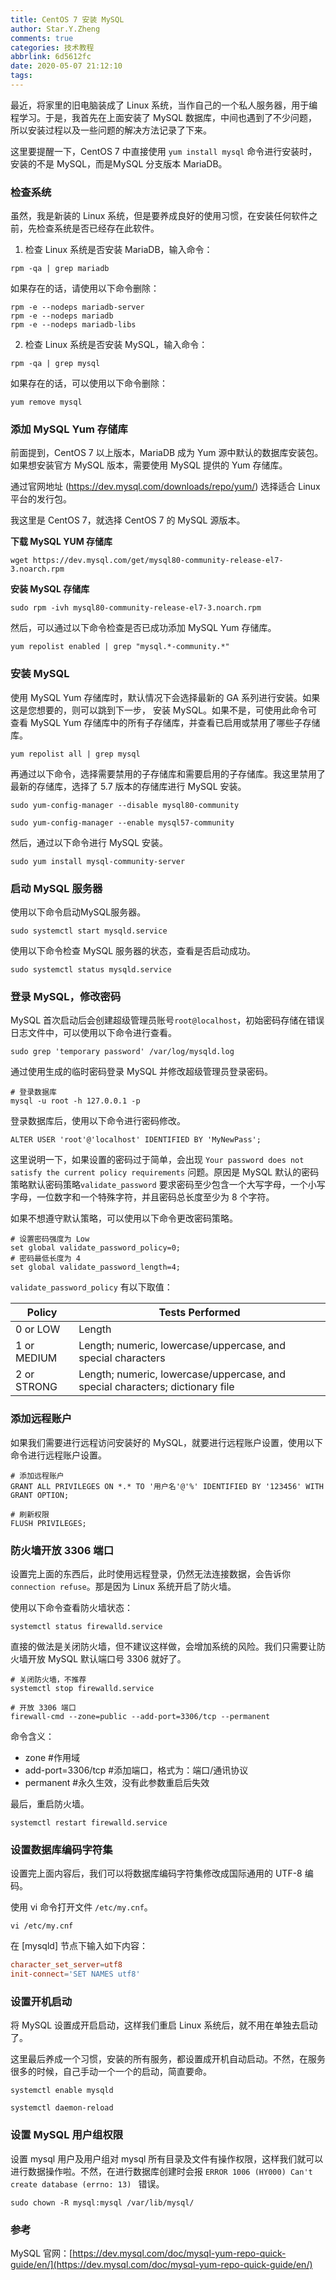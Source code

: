 ```yaml
---
title: CentOS 7 安装 MySQL
author: Star.Y.Zheng
comments: true
categories: 技术教程
abbrlink: 6d5612fc
date: 2020-05-07 21:12:10
tags:
---
```


最近，将家里的旧电脑装成了 Linux 系统，当作自己的一个私人服务器，用于编程学习。于是，我首先在上面安装了 MySQL 数据库，中间也遇到了不少问题，所以安装过程以及一些问题的解决方法记录了下来。

<!-- more -->

这里要提醒一下，CentOS 7 中直接使用 `yum install mysql` 命令进行安装时，安装的不是 MySQL，而是MySQL 分支版本 MariaDB。

### 检查系统

虽然，我是新装的 Linux 系统，但是要养成良好的使用习惯，在安装任何软件之前，先检查系统是否已经存在此软件。

1. 检查 Linux 系统是否安装 MariaDB，输入命令：

```shell
rpm -qa | grep mariadb
```
如果存在的话，请使用以下命令删除：

```shell
rpm -e --nodeps mariadb-server
rpm -e --nodeps mariadb
rpm -e --nodeps mariadb-libs
```

2. 检查 Linux 系统是否安装 MySQL，输入命令：

```shell
rpm -qa | grep mysql
```

如果存在的话，可以使用以下命令删除：

```shell
yum remove mysql
```

### 添加 MySQL Yum 存储库

前面提到，CentOS 7 以上版本，MariaDB 成为 Yum 源中默认的数据库安装包。如果想安装官方 MySQL 版本，需要使用 MySQL 提供的 Yum 存储库。

通过官网地址 (https://dev.mysql.com/downloads/repo/yum/) 选择适合 Linux 平台的发行包。

我这里是 CentOS 7，就选择 CentOS 7 的 MySQL 源版本。

**下载 MySQL YUM 存储库**

```shell
wget https://dev.mysql.com/get/mysql80-community-release-el7-3.noarch.rpm
```

**安装 MySQL 存储库**

```shell
sudo rpm -ivh mysql80-community-release-el7-3.noarch.rpm
```

然后，可以通过以下命令检查是否已成功添加 MySQL Yum 存储库。

```shell
yum repolist enabled | grep "mysql.*-community.*"
```


### 安装 MySQL

使用 MySQL Yum 存储库时，默认情况下会选择最新的 GA 系列进行安装。如果这是您想要的，则可以跳到下一步， 安装 MySQL。如果不是，可使用此命令可查看 MySQL Yum 存储库中的所有子存储库，并查看已启用或禁用了哪些子存储库。

```shell
yum repolist all | grep mysql
```

再通过以下命令，选择需要禁用的子存储库和需要启用的子存储库。我这里禁用了最新的存储库，选择了 5.7 版本的存储库进行 MySQL 安装。

```shell
sudo yum-config-manager --disable mysql80-community

sudo yum-config-manager --enable mysql57-community
```
然后，通过以下命令进行 MySQL 安装。

```shell
sudo yum install mysql-community-server
```

### 启动 MySQL 服务器

使用以下命令启动MySQL服务器。

```shell
sudo systemctl start mysqld.service
```
使用以下命令检查 MySQL 服务器的状态，查看是否启动成功。

```shell
sudo systemctl status mysqld.service
```

### 登录 MySQL，修改密码

MySQL 首次启动后会创建超级管理员账号`root@localhost`，初始密码存储在错误日志文件中，可以使用以下命令进行查看。

```shell
sudo grep 'temporary password' /var/log/mysqld.log
```

通过使用生成的临时密码登录 MySQL 并修改超级管理员登录密码。

```shell
# 登录数据库
mysql -u root -h 127.0.0.1 -p
```
登录数据库后，使用以下命令进行密码修改。

```shell
ALTER USER 'root'@'localhost' IDENTIFIED BY 'MyNewPass';
```
这里说明一下，如果设置的密码过于简单，会出现 `Your password does not satisfy the current policy requirements` 问题。原因是 MySQL 默认的密码策略默认密码策略`validate_password` 要求密码至少包含一个大写字母，一个小写字母，一位数字和一个特殊字符，并且密码总长度至少为 8 个字符。

如果不想遵守默认策略，可以使用以下命令更改密码策略。

```shell
# 设置密码强度为 Low
set global validate_password_policy=0;
# 密码最低长度为 4
set global validate_password_length=4;
```

`validate_password_policy` 有以下取值：

| Policy |Tests Performed|
| --- | --- |
|0 or LOW |	Length
|1 or MEDIUM	|Length; numeric, lowercase/uppercase, and special characters|
|2 or STRONG|Length; numeric, lowercase/uppercase, and special characters; dictionary file|

### 添加远程账户

如果我们需要进行远程访问安装好的 MySQL，就要进行远程账户设置，使用以下命令进行远程账户设置。

```shell
# 添加远程账户
GRANT ALL PRIVILEGES ON *.* TO '用户名'@'%' IDENTIFIED BY '123456' WITH GRANT OPTION;

# 刷新权限
FLUSH PRIVILEGES; 
```

### 防火墙开放 3306 端口

设置完上面的东西后，此时使用远程登录，仍然无法连接数据，会告诉你 `connection refuse`。那是因为 Linux 系统开启了防火墙。

使用以下命令查看防火墙状态：

```shell
systemctl status firewalld.service
```

直接的做法是关闭防火墙，但不建议这样做，会增加系统的风险。我们只需要让防火墙开放 MySQL 默认端口号 3306 就好了。

```shell
# 关闭防火墙，不推荐
systemctl stop firewalld.service

# 开放 3306 端口
firewall-cmd --zone=public --add-port=3306/tcp --permanent
```

命令含义：
- zone #作用域
- add-port=3306/tcp #添加端口，格式为：端口/通讯协议
- permanent #永久生效，没有此参数重启后失效

最后，重启防火墙。

```shell
systemctl restart firewalld.service
```

### 设置数据库编码字符集

设置完上面内容后，我们可以将数据库编码字符集修改成国际通用的 UTF-8 编码。

使用 vi 命令打开文件 `/etc/my.cnf`。

```shell
vi /etc/my.cnf
```
在 [mysqld] 节点下输入如下内容：

```cnf
character_set_server=utf8
init-connect='SET NAMES utf8'
```

### 设置开机启动

将 MySQL 设置成开启启动，这样我们重启 Linux 系统后，就不用在单独去启动了。

这里最后养成一个习惯，安装的所有服务，都设置成开机自动启动。不然，在服务很多的时候，自己手动一个一个的启动，简直要命。

```shell
systemctl enable mysqld

systemctl daemon-reload
```

### 设置 MySQL 用户组权限
设置 mysql 用户及用户组对 mysql 所有目录及文件有操作权限，这样我们就可以进行数据操作啦。不然，在进行数据库创建时会报 `ERROR 1006 (HY000) Can't create database (errno: 13) ` 错误。

```shell
sudo chown -R mysql:mysql /var/lib/mysql/
```

### 参考

MySQL 官网：[https://dev.mysql.com/doc/mysql-yum-repo-quick-guide/en/](https://dev.mysql.com/doc/mysql-yum-repo-quick-guide/en/)
